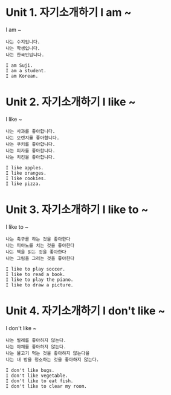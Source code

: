 # Unit 1. 자기소개하기 I am ~

I am ~

    나는 수지입니다.
    나는 학생입니다.
    나는 한국인입니다.

    I am Suji.
    I am a student.
    I am Korean.

# Unit 2. 자기소개하기 I like ~

I like ~

    나는 사과를 좋아합니다.
    나는 오랜지를 좋아합니다.
    나는 쿠키를 좋아합니다.
    나는 피자를 좋아합니다.
    나는 치킨을 좋아합니다.

    I like apples.
    I like oranges.
    I like cookies.
    I like pizza.

# Unit 3. 자기소개하기 I like to ~

I like to ~

    나는 축구를 하는 것을 좋아한다
    나는 피아노를 치는 것을 좋아한다
    나는 책을 읽는 것을 좋아한다
    나는 그림을 그리는 것을 좋아한다

    I like to play soccer.
    I like to read a book.
    I like to play the piano.
    I like to draw a picture.

# Unit 4. 자기소개하기 I don't like ~

I don't like ~

    나는 벌레를 좋아하지 않는다.
    나는 야채를 좋아하지 않는다.
    나는 물고기 먹는 것을 좋아하지 않는다을
    나는 내 방을 청소하는 것을 좋아하지 않는다.

    I don't like bugs.
    I don't like vegetable.
    I don't like to eat fish.
    I don't like to clear my room.
